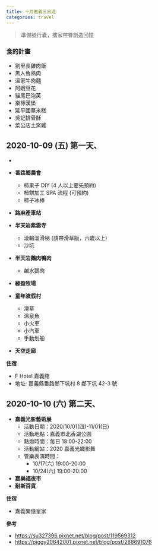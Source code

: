 ```yaml
---
title: 十月嘉義三日遊
categories: travel
---
```


> 準備號行囊，攜家帶眷創造回憶

### 食的計畫

- 劉里長雞肉飯
- 黑人魯熟肉
- 溫家牛肉麵
- 阿娥豆花
- 貓尾巴泡芙
- 樂檸漢堡
- 延平國華米糕
- 吳記排骨酥
- 菜公店土窯雞

## 2020-10-09 (五) 第一天、

-
- **番路鄉農會**
  - 柿果子 DIY (4 人以上要先預約)
  - 柿餅加工 SPA 流程 (可預約)
  - 柿子冰棒
- **路麻產車站**

- **半天岩紫雲寺**

  - 滾輪溜滑梯 (請帶滑草版，六歲以上)
  - 沙坑

- **半天岩鵝肉鴨肉**

  - 鹹水鵝肉

- **綠盈牧場**
- **童年渡假村**

  - 滑草
  - 溫泉魚
  - 小火車
  - 小汽車
  - 手動划船

- **天空走廊**

**住宿**

- F Hotel 嘉義館
- 地址: 嘉義縣番路鄉下坑村 8 鄰下坑 42-3 號

## 2020-10-10 (六) 第二天、

- **嘉義光影藝術展**
  - 活動日期：2020/10/01(四)-11/01(日)
  - 活動地點：嘉義市北香湖公園
  - 點燈時間：每日 18:00-22:00
  - 活動網站：2020 嘉義光織影舞
  - 管樂表演時間：
    - 10/17(六) 19:00-20:00
    - 10/24(六) 19:00-20:00
- **嘉樂福夜市**
- **耐斯百貨**

**住宿**

- 嘉義樂億皇家

**參考**

- https://su327396.pixnet.net/blog/post/119569312
- https://piggy20642001.pixnet.net/blog/post/288691076
